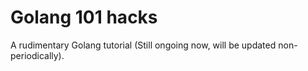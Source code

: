 # Golang 101 hacks
A rudimentary Golang tutorial (Still ongoing now, will be updated non-periodically).